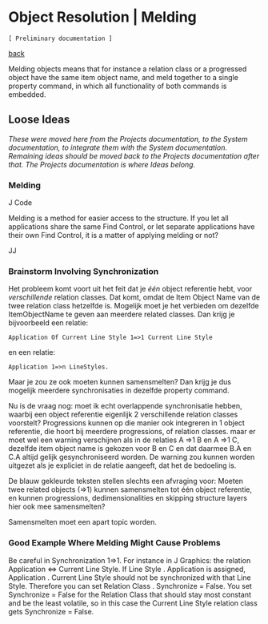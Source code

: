 ﻿Object Resolution | Melding
===========================

`[ Preliminary documentation ]`

[back](./)

Melding objects means that for instance a relation class or a progressed object have the same item object name, and meld together to a single property command, in which all functionality of both commands is embedded.

## Loose Ideas

*These were moved here from the Projects documentation, to the System documentation, to integrate them with the System documentation. Remaining ideas should be moved back to the Projects documentation after that. The Projects documentation is where Ideas belong.*

### Melding

J Code

Melding is a method for easier access to the structure. If you let all applications share the same Find Control,
or let separate applications have their own Find Control, it is a matter of applying melding or not?

JJ

### Brainstorm Involving Synchronization

Het probleem komt voort uit het feit dat je *één* object referentie hebt, voor *verschillende* relation classes. Dat komt, omdat de Item Object Name van de twee relation class hetzelfde is. Mogelijk moet je het verbieden om dezelfde ItemObjectName te geven  aan meerdere related classes. Dan krijg je bijvoorbeeld een relatie: 

```
Application Of Current Line Style 1=>1 Current Line Style
```

en een relatie:

```
Application 1=>n LineStyles.
```

Maar je zou ze ook moeten kunnen samensmelten? Dan krijg je dus mogelijk meerdere synchronisaties in dezelfde property command.

Nu is de vraag nog: moet ik echt overlappende synchronisatie hebben, waarbij een object referentie eigenlijk 2 verschillende relation classes voorstelt? Progressions kunnen op die manier ook integreren in 1 object referentie, die hoort bij meerdere progressions, of relation classes. maar er moet wel een warning verschijnen als in de relaties A =>1 B en A =>1 C, dezelfde item object name is gekozen voor B en C en dat daarmee B.A en C.A altijd gelijk gesynchroniseerd worden. De warning zou kunnen worden uitgezet als je expliciet in de relatie aangeeft, dat het de bedoeling is.

De blauw gekleurde teksten stellen slechts een afvraging voor: Moeten twee related objects (=>1) kunnen samensmelten tot één object referentie, en kunnen progressions, dedimensionalities en skipping structure layers hier ook mee samensmelten?

Samensmelten moet een apart topic worden.

### Good Example Where Melding Might Cause Problems

Be careful in Synchronization 1=>1. For instance in J Graphics: the relation Application <=> Current Line Style. If Line Style . Application is assigned, Application . Current Line Style should not be synchronized with that Line Style. Therefore you can set Relation Class . Synchronize = False. You set Synchronize = False for the Relation Class that should stay most constant and be the least volatile, so in this case the Current Line Style relation class gets Synchronize = False.